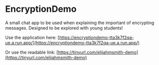 # EncryptionDemo
A small chat app to be used when explaining the important of encrypting messages. Designed to be explored with young students!

Use the application here: [https://encryptiondemo-tta3k7f2qa-ue.a.run.app/](https://encryptiondemo-tta3k7f2qa-ue.a.run.app/)

Or use the readable link: [https://tinyurl.com/elijahmsmith-demo](https://tinyurl.com/elijahmsmith-demo)
